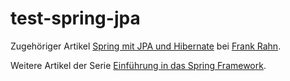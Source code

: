 test-spring-jpa
===============

Zugehöriger Artikel [Spring mit JPA und Hibernate](http://www.frank-rahn.de/spring-mit-jpa-und-hibernate.html "Spring mit JPA und Hibernate bei Frank Rahn") bei [Frank Rahn](http://www.frank-rahn.de "Homepage von Frank Rahn").

Weitere Artikel der Serie [Einführung in das Spring Framework](http://www.frank-rahn.de/einfuehrung-spring-framework.html "Einführung in das Spring Framework bei Frank Rahn").
